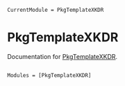 ```@meta
CurrentModule = PkgTemplateXKDR
```

# PkgTemplateXKDR

Documentation for [PkgTemplateXKDR](https://github.com/PkgTemplateXKDR.jl).

```@index
```

```@autodocs
Modules = [PkgTemplateXKDR]
```
